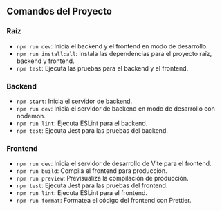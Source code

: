 ## Comandos del Proyecto

### Raíz
- `npm run dev`: Inicia el backend y el frontend en modo de desarrollo.
- `npm run install:all`: Instala las dependencias para el proyecto raíz, backend y frontend.
- `npm test`: Ejecuta las pruebas para el backend y el frontend.

### Backend
- `npm start`: Inicia el servidor de backend.
- `npm run dev`: Inicia el servidor de backend en modo de desarrollo con nodemon.
- `npm run lint`: Ejecuta ESLint para el backend.
- `npm test`: Ejecuta Jest para las pruebas del backend.

### Frontend
- `npm run dev`: Inicia el servidor de desarrollo de Vite para el frontend.
- `npm run build`: Compila el frontend para producción.
- `npm run preview`: Previsualiza la compilación de producción.
- `npm test`: Ejecuta Jest para las pruebas del frontend.
- `npm run lint`: Ejecuta ESLint para el frontend.
- `npm run format`: Formatea el código del frontend con Prettier.